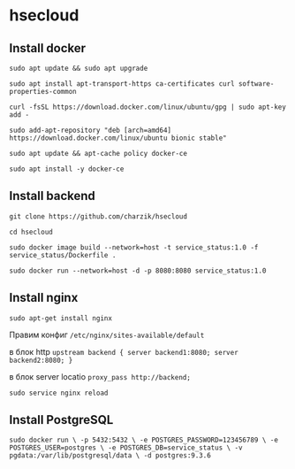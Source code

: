 # hsecloud

## Install docker

`sudo apt update && sudo apt upgrade`

`sudo apt install apt-transport-https ca-certificates curl software-properties-common`

`curl -fsSL https://download.docker.com/linux/ubuntu/gpg | sudo apt-key add -`

`sudo add-apt-repository "deb [arch=amd64] https://download.docker.com/linux/ubuntu bionic stable"`

`sudo apt update && apt-cache policy docker-ce`

`sudo apt install -y docker-ce`

## Install backend

`git clone https://github.com/charzik/hsecloud`

`cd hsecloud`

`sudo docker image build --network=host -t service_status:1.0 -f service_status/Dockerfile .`

`sudo docker run --network=host -d -p 8080:8080 service_status:1.0`


## Install nginx 

`sudo apt-get install nginx`

Правим конфиг `/etc/nginx/sites-available/default`

в блок http
`upstream backend {
        server backend1:8080;
        server backend2:8080;
}`

в блок server locatio
`proxy_pass http://backend;`

`sudo service nginx reload`

## Install PostgreSQL


`
sudo docker run \
    -p 5432:5432 \
    -e POSTGRES_PASSWORD=123456789 \
    -e POSTGRES_USER=postgres \
    -e POSTGRES_DB=service_status \
    -v pgdata:/var/lib/postgresql/data \
    -d postgres:9.3.6
`


